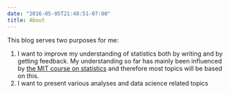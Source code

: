 ```yaml
---
date: "2016-05-05T21:48:51-07:00"
title: About
---
```


This blog serves two purposes for me:
1) I want to improve my understanding of statistics both by writing and by getting feedback. My understanding so far has mainly been influenced by [the MIT course on statistics](https://courses.edx.org/courses/course-v1:MITx+18.6501x+2T2020/course/) and therefore most topics will be based on this.   
2) I want to present various analyses and data science related topics
